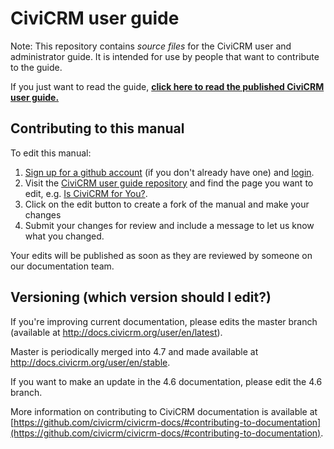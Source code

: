 # CiviCRM user guide

Note: This repository contains _source files_ for the CiviCRM user and administrator guide. It is intended for use by people that want to contribute to the guide.

If you just want to read the guide, **[click here to read the published CiviCRM user guide.](http://docs.civicrm.org/user/en/stable)**

## Contributing to this manual

To edit this manual:

1. [Sign up for a github account](https://github.com/join) (if you don't already have one) and [login](https://github.com/login).
2. Visit the [CiviCRM user guide repository](https://github.com/civicrm/civicrm-user-guide) and find the page you want to edit, e.g. [Is CiviCRM for You?](https://github.com/civicrm/civicrm-user-guide/blob/master/docs/getting-prepared/is-civicrm-for-you.md).
3. Click on the edit button to create a fork of the manual and make your changes
4. Submit your changes for review and include a message to let us know what you changed.

Your edits will be published as soon as they are reviewed by someone on our documentation team.

## Versioning (which version should I edit?)

If you're improving current documentation, please edits the master branch (available at http://docs.civicrm.org/user/en/latest).

Master is periodically merged into 4.7 and made available at http://docs.civicrm.org/user/en/stable.

If you want to make an update in the 4.6 documentation, please edit the 4.6 branch.

More information on contributing to CiviCRM documentation is available at [https://github.com/civicrm/civicrm-docs/#contributing-to-documentation](https://github.com/civicrm/civicrm-docs/#contributing-to-documentation).
